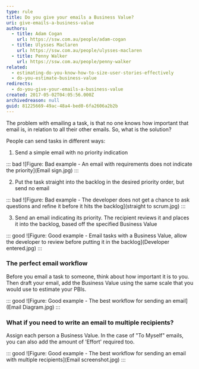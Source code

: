 ```yaml
---
type: rule
title: Do you give your emails a Business Value?
uri: give-emails-a-business-value
authors:
  - title: Adam Cogan
    url: https://ssw.com.au/people/adam-cogan
  - title: Ulysses Maclaren
    url: https://ssw.com.au/people/ulysses-maclaren
  - title: Penny Walker
    url: https://ssw.com.au/people/penny-walker
related:
  - estimating-do-you-know-how-to-size-user-stories-effectively
  - do-you-estimate-business-value
redirects:
  - do-you-give-your-emails-a-business-value
created: 2017-05-02T04:05:56.000Z
archivedreason: null
guid: 81225669-49ac-48a4-bed0-6fa2606a2b2b
---
```


The problem with emailing a task, is that no one knows how important that email is, in relation to all their other emails. So, what is the solution?

<!--endintro-->

People can send tasks in different ways:

1. Send a simple email with no priority indication  

::: bad
![Figure: Bad example - An email with requirements does not indicate the priority](Email sign.jpg)
:::

2. Put the task straight into the backlog in the desired priority order, but send no email

::: bad
![Figure: Bad example - The developer does not get a chance to ask questions and refine it before it hits the backlog](straight to scrum.jpg)
:::

3. Send an email indicating its priority. The recipient reviews it and places it into the backlog, based off the specified Business Value

::: good
![Figure: Good example - Email tasks with a Business Value, allow the developer to review before putting it in the backlog](Developer entered.jpg)
:::

### The perfect email workflow

Before you email a task to someone, think about how important it is to you. Then draft your email, add the Business Value using the same scale that you would use to estimate your PBIs.

::: good
![Figure: Good example - The best workflow for sending an email](Email Diagram.jpg)
:::

### What if you need to write an email to multiple recipients?  

Assign each person a Business Value. In the case of "To Myself" emails, you can also add the amount of 'Effort' required too.

::: good
![Figure: Good example - The best workflow for sending an email with multiple recipients](Email screenshot.jpg)
:::
